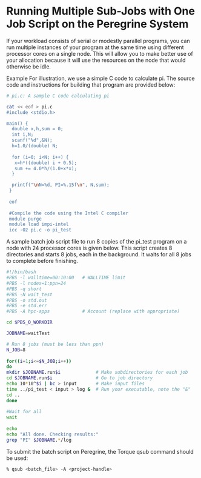 # Running Multiple Sub-Jobs with One Job Script on the Peregrine System
If your workload consists of serial or modestly parallel programs, you can run multiple instances of your program at the same time using different processor cores on a single node. This will allow you to make better use of your allocation because it will use the resources on the node that would otherwise be idle.

Example
For illustration, we use a simple C code to calculate pi. The source code and instructions for building that program are provided below:

```bash
# pi.c: A sample C code calculating pi

cat << eof > pi.c
#include <stdio.h>

main() {
  double x,h,sum = 0;
  int i,N;
  scanf("%d",&N);
  h=1.0/(double) N;
 
  for (i=0; i<N; i++) {
   x=h*((double) i + 0.5);
   sum += 4.0*h/(1.0+x*x);
  }

  printf("\nN=%d, PI=%.15f\n", N,sum);
 }
 
 eof
 
 #Compile the code using the Intel C compiler
 module purge
 module load impi-intel
 icc -O2 pi.c -o pi_test
```

A sample batch job script file to run 8 copies of the pi_test program on a node with 24 processor cores is given below. This script creates 8 directories and starts 8 jobs, each in the background. It waits for all 8 jobs to complete before finishing.

```bash
#!/bin/bash
#PBS -l walltime=00:10:00   # WALLTIME limit
#PBS -l nodes=1:ppn=24         
#PBS -q short
#PBS -N wait_test
#PBS -o std.out
#PBS -e std.err
#PBS -A hpc-apps            # Account (replace with appropriate)

cd $PBS_O_WORKDIR

JOBNAME=waitTest

# Run 8 jobs (must be less than ppn)
N_JOB=8
 
for((i=1;i<=$N_JOB;i++))
do
mkdir $JOBNAME.run$i             # Make subdirectories for each job
cd $JOBNAME.run$i                # Go to job directory
echo 10*10^$i | bc > input       # Make input files
time ../pi_test < input > log &  # Run your executable, note the "&"
cd ..
done
 
#Wait for all
wait
 
echo
echo "All done. Checking results:"
grep "PI" $JOBNAME.*/log
```
To submit the batch script on Peregrine, the Torque qsub command should be used:

```bash
% qsub <batch_file> -A <project-handle>
```
